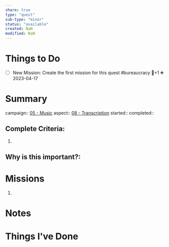 ```yaml
---
share: true
type: "quest"
sub-type: "minor"
status: "available"
created: NaN 
modified: NaN
---
```

 
 
# Things to Do
- [ ] New Mission: Create the first mission for this quest #bureaucracy 🥄+1 ➕ 2023-04-17
# Summary
campaign:: [05 - Music](./05%20-%20Music.md)
aspect:: [08 - Transcription](./08%20-%20Transcription.md)
started:: 
completed::
## Complete Criteria:
1. 

## Why is this important?:

# Missions
1.

# Notes

# Things I've Done